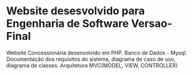 # Website desesvolvido para Engenharia de Software Versao-Final
Website Concessionária desenvolvido em PHP.
Banco de Dados - Mysql.
Documentação dos requisitos do sistema, diagrama de caso de uso, diagrama de classes.
Arquitetura MVC(MODEL, VIEW, CONTROLLER)

